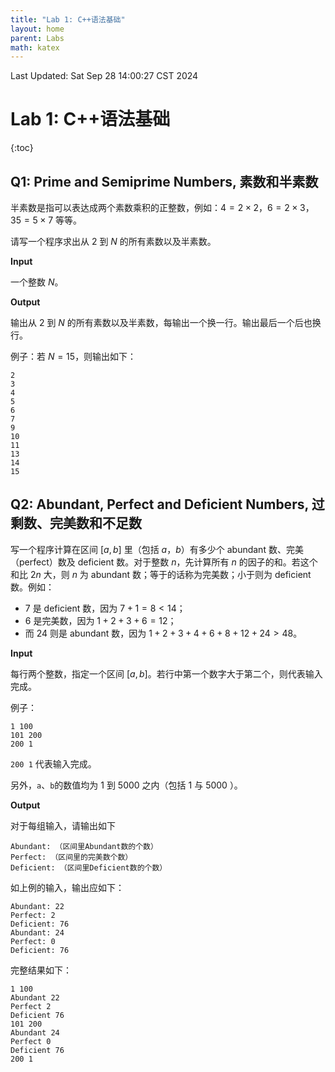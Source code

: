 ```yaml
---
title: "Lab 1: C++语法基础"
layout: home
parent: Labs
math: katex
---
```

Last Updated: Sat Sep 28 14:00:27 CST 2024

# Lab 1: C++语法基础

{:toc}

## Q1: Prime and Semiprime Numbers, 素数和半素数

半素数是指可以表达成两个素数乘积的正整数，例如：$4=2\times2$，$6=2\times3$，$35=5\times7$ 等等。

请写一个程序求出从 $2$ 到 $N$ 的所有素数以及半素数。

**Input**

一个整数 $N$。

**Output**

输出从 $2$ 到 $N$ 的所有素数以及半素数，每输出一个换一行。输出最后一个后也换行。

例子：若 $N=15$，则输出如下：

```
2
3
4
5
6
7
9
10
11
13
14
15
```

## Q2: Abundant, Perfect and Deficient Numbers, 过剩数、完美数和不足数

写一个程序计算在区间 $[a,b]$ 里（包括 $a$，$b$）有多少个 abundant 数、完美（perfect）数及 deficient 数。对于整数 $n$，先计算所有 $n$ 的因子的和。若这个和比 $2n$ 大，则 $n$ 为 abundant 数；等于的话称为完美数；小于则为 deficient 数。例如：
- $7$ 是 deficient 数，因为 $7+1=8<14$；
- $6$ 是完美数，因为 $1+2+3+6=12$；
- 而 $24$ 则是 abundant 数，因为 $1+2+3+4+6+8+12+24 > 48$。

**Input**

每行两个整数，指定一个区间 $[a,b]$。若行中第一个数字大于第二个，则代表输入完成。

例子：

```
1 100
101 200
200 1
```

`200 1` 代表输入完成。

另外，`a`、`b`的数值均为 $1$ 到 $5000$ 之内（包括 $1$ 与 $5000$ ）。

**Output**

对于每组输入，请输出如下

```
Abundant: （区间里Abundant数的个数）
Perfect: （区间里的完美数个数）
Deficient: （区间里Deficient数的个数）
```

如上例的输入，输出应如下：

```
Abundant: 22
Perfect: 2
Deficient: 76
Abundant: 24
Perfect: 0
Deficient: 76
```

完整结果如下：

```
1 100
Abundant 22
Perfect 2
Deficient 76
101 200
Abundant 24
Perfect 0
Deficient 76
200 1
```

